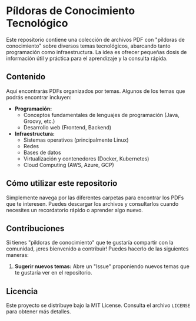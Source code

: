 # Píldoras de Conocimiento Tecnológico

Este repositorio contiene una colección de archivos PDF con "píldoras de conocimiento" sobre diversos temas tecnológicos, 
abarcando tanto programación como infraestructura.
La idea es ofrecer pequeñas dosis de información útil y práctica para el aprendizaje y la consulta rápida.

## Contenido

Aquí encontrarás PDFs organizados por temas. Algunos de los temas que podrás encontrar incluyen:

* **Programación:**
    * Conceptos fundamentales de lenguajes de programación (Java, Groovy, etc.)
    * Desarrollo web (Frontend, Backend) 
* **Infraestructura:**
    * Sistemas operativos (principalmente Linux)
    * Redes
    * Bases de datos
    * Virtualización y contenedores (Docker, Kubernetes)
    * Cloud Computing (AWS, Azure, GCP)

## Cómo utilizar este repositorio

Simplemente navega por las diferentes carpetas para encontrar los PDFs que te interesen. Puedes descargar los archivos y consultarlos cuando necesites un recordatorio rápido o aprender algo nuevo.

## Contribuciones

Si tienes "píldoras de conocimiento" que te gustaría compartir con la comunidad, ¡eres bienvenido a contribuir! Puedes hacerlo de las siguientes maneras:

1.  **Sugerir nuevos temas:** Abre un "Issue" proponiendo nuevos temas que te gustaría ver en el repositorio.

## Licencia

Este proyecto se distribuye bajo la MIT License. Consulta el archivo `LICENSE` para obtener más detalles.
